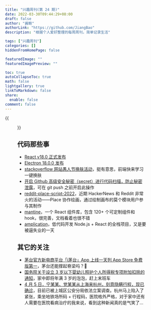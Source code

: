 ```yaml
---
title: "兴趣周刊(第 24 期)"
date: 2022-03-30T09:44:29+08:00
draft: false
author: "酱鲍"
authorLink: "https://github.com/JiangBao"
description: "根据个人爱好整理的每周周刊，简单记录生活"

tags: ["兴趣周刊"]
categories: []
hiddenFromHomePage: false

featuredImage: ""
featuredImagePreview: ""

toc: true
autoCollapseToc: true
math: false
lightgallery: true
linkToMarkdown: false
share:
  enable: false
comment: false
---
```


<!--more-->
{{<figure src="https://jiangbao-1258001083.cos.ap-shanghai.myqcloud.com/stackoverflow-20220401.jpg" title="stackoverflow 愚人节换肤，默认 3D 皮肤让我以为进错网站 😂">}}

## 代码那些事
* [React v18.0 正式发布](https://reactjs.org/blog/2022/03/29/react-v18.html)
* [Electron 18.0.0 发布](https://www.electronjs.org/blog/electron-18-0)
* [stackoverflow 网站愚人节换肤活动](https://stackoverflow.blog/2022/03/31/time-to-get-on-trend-filters/)，挺有意思，前端快来学习一键换肤
* [开启 Github 高级安全秘密（secret）进行代码扫描，防止秘密泄露](https://github.blog/2022-04-04-push-protection-github-advanced-security/)，可在 git push 之前开启此操作
* [reddit-place-script-2022](https://github.com/rdeepak2002/reddit-place-script-2022)，近期 HackerNews 和 Reddit 非常火的活动——Place 协作绘画，通过绘制画布的莫个模块用户参与其制作
* [mantine](https://mantine.dev/)，一个 React 组件库，包含 120+ 个可定制组件和 hook，很完善，文档看着也很不错
* [amplication](https://amplication.com/)，低代码开发 Node.js + React 的全栈项目，又是要被逼失业的一天

## 其它的关注
* [茅台官方新电商平台「i茅台」App 上线一天列 App Store 免费版第一](https://news.cnstock.com/news,bwkx-202203-4853446.htm)，茅台还能撑起脊梁吗？🤔
* [国务院关于设立 3 岁以下婴幼儿照护个人所得税专项附加扣除的通知](http://www.gov.cn/zhengce/content/2022-03/28/content_5682013.htm)，家中即将年满 3 岁的泡泡，赶上末班车
* [4 月 5 日，宁某某、党某某从上海来杭州，刻意隐瞒行程，现已确诊](https://www.zhihu.com/question/526276109)，目前已被上城区公安分局依法立案调查。杭州马上陷入了紧张，乘坐地铁场所码 + 行程码，医院格外严格，对于家中还有人需要在医院看病治疗的我来说，看到这种新闻真的是气笑了...
